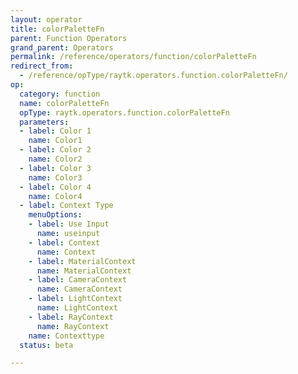 ```yaml
---
layout: operator
title: colorPaletteFn
parent: Function Operators
grand_parent: Operators
permalink: /reference/operators/function/colorPaletteFn
redirect_from:
  - /reference/opType/raytk.operators.function.colorPaletteFn/
op:
  category: function
  name: colorPaletteFn
  opType: raytk.operators.function.colorPaletteFn
  parameters:
  - label: Color 1
    name: Color1
  - label: Color 2
    name: Color2
  - label: Color 3
    name: Color3
  - label: Color 4
    name: Color4
  - label: Context Type
    menuOptions:
    - label: Use Input
      name: useinput
    - label: Context
      name: Context
    - label: MaterialContext
      name: MaterialContext
    - label: CameraContext
      name: CameraContext
    - label: LightContext
      name: LightContext
    - label: RayContext
      name: RayContext
    name: Contexttype
  status: beta

---
```

